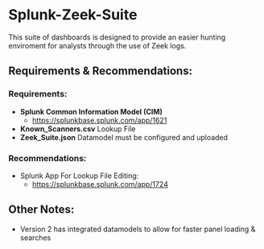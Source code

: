 # Splunk-Zeek-Suite
This suite of dashboards is designed to provide an easier hunting enviroment for analysts through the use of Zeek logs.

## Requirements & Recommendations:
### Requirements:
- **Splunk Common Information Model (CIM)**
  - https://splunkbase.splunk.com/app/1621
- **Known_Scanners.csv** Lookup File
- **Zeek_Suite.json** Datamodel must be configured and uploaded
### Recommendations: 
- Splunk App For Lookup File Editing:
  - https://splunkbase.splunk.com/app/1724

## Other Notes:
- Version 2 has integrated datamodels to allow for faster panel loading & searches

